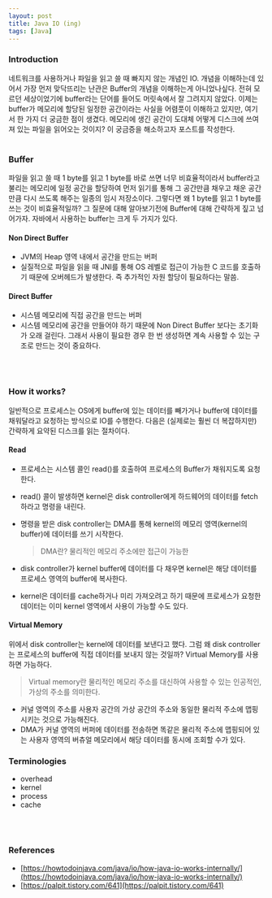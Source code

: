 ```yaml
---
layout: post
title: Java IO (ing)
tags: [Java]
---
```


### Introduction
네트워크를 사용하거나 파일을 읽고 쓸 때 빠지지 않는 개념인 IO. 개념을 이해하는데 있어서 가장 먼저 맞닥뜨리는 난관은 Buffer의 개념을 이해하는게 아니었나싶다. 전혀 모르던 세상이었기에 buffer라는 단어를 들어도 머릿속에서 잘 그려지지 않았다. 이제는 buffer가 메모리에 할당된 일정한 공간이라는 사실을 어렴풋이 이해하고 있지만, 여기서 한 가지 더 궁금한 점이 생겼다. 메모리에 생긴 공간이 도대체 어떻게 디스크에 쓰여져 있는 파일을 읽어오는 것이지? 이 궁금증을 해소하고자 포스트를 작성한다.
<br>
<br>

### Buffer
파일을 읽고 쓸 때 1 byte를 읽고 1 byte를 바로 쓰면 너무 비효율적이라서 buffer라고 불리는 메모리에 일정 공간을 할당하여 먼저 읽기를 통해 그 공간만큼 채우고 채운 공간만큼 다시 쓰도록 해주는 일종의 임시 저장소이다. 그렇다면 왜 1 byte를 읽고 1 byte를 쓰는 것이 비효율적일까? 그 질문에 대해 알아보기전에 Buffer에 대해 간략하게 짚고 넘어가자. 자바에서 사용하는 buffer는 크게 두 가지가 있다.
#### Non Direct Buffer
- JVM의 Heap 영역 내에서 공간을 만드는 버퍼
- 실질적으로 파일을 읽을 때 JNI를 통해 OS 레벨로 접근이 가능한 C 코드를 호출하기 때문에 오버헤드가 발생한다. 즉 추가적인 자원 할당이 필요하다는 말씀.
#### Direct Buffer
- 시스템 메모리에 직접 공간을 만드는 버퍼
- 시스템 메모리에 공간을 만들어야 하기 때문에 Non Direct Buffer 보다는 초기화가 오래 걸린다. 그래서 사용이 필요한 경우 한 번 생성하면 계속 사용할 수 있는 구조로 만드는 것이 중요하다.
<br>
<br>

### How it works?
일반적으로 프로세스는 OS에게 buffer에 있는 데이터를 빼가거나 buffer에 데이터를 채워달라고 요청하는 방식으로 IO를 수행한다. 다음은 (실제로는 훨씬 더 복잡하지만) 간략하게 요약된 디스크를 읽는 절차이다.
#### Read
- 프로세스는 시스템 콜인 read()를 호출하여 프로세스의 Buffer가 채워지도록 요청한다.
- read() 콜이 발생하면 kernel은 disk controller에게 하드웨어의 데이터를 fetch하라고 명령을 내린다.
- 명령을 받은 disk controller는 DMA를 통해 kernel의 메모리 영역(kernel의 buffer)에 데이터를 쓰기 시작한다.
    > DMA란? 물리적인 메모리 주소에만 접근이 가능한

- disk controller가 kernel buffer에 데이터를 다 채우면 kernel은 해당 데이터를 프로세스 영역의 buffer에 복사한다.
- kernel은 데이터를 cache하거나 미리 가져오려고 하기 때문에 프로세스가 요청한 데이터는 이미 kernel 영역에서 사용이 가능할 수도 있다.
#### Virtual Memory
위에서 disk controller는 kernel에 데이터를 보낸다고 했다. 그럼 왜 disk controller는 프로세스의 buffer에 직접 데이터를 보내지 않는 것일까? Virtual Memory를 사용하면 가능하다.
> Virtual memory란 물리적인 메모리 주소를 대신하여 사용할 수 있는 인공적인, 가상의 주소를 의미한다.

- 커널 영역의 주소를 사용자 공간의 가상 공간의 주소와 동일한 물리적 주소에 맵핑 시키는 것으로 가능해진다.
- DMA가 커널 영역의 버퍼에 데이터를 전송하면 똑같은 물리적 주소에 맵핑되어 있는 사용자 영역의 버츄얼 메모리에서 해당 데이터를 동시에 조회할 수가 있다.


### Terminologies
- overhead
- kernel
- process
- cache
<br>
<br>

### References
- [https://howtodoinjava.com/java/io/how-java-io-works-internally/](https://howtodoinjava.com/java/io/how-java-io-works-internally/)
- [https://palpit.tistory.com/641](https://palpit.tistory.com/641)

